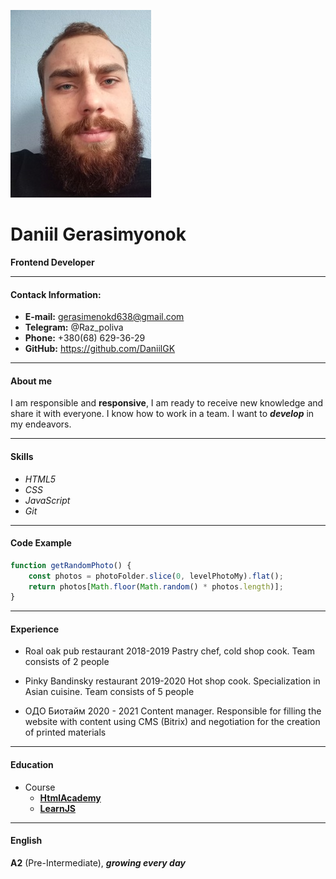 ![my photo](https://github.com/DaniilGK/rsschool-cv/blob/gh-pages/img/my-photo.jpg?raw=true=100x20)
# Daniil Gerasimyonok
**Frontend Developer**

----
#### Contack Information:

- **E-mail:** gerasimenokd638@gmail.com
- **Telegram:** @Raz_poliva
- **Phone:** +380(68) 629-36-29
- **GitHub:** https://github.com/DaniilGK

----

#### About me

I am responsible and **responsive**, I am ready to receive new knowledge and share it with everyone. I know how to work in a team. I want to ***develop*** in my endeavors.

----
#### Skills
* *HTML5* 
* *CSS*
* *JavaScript*
* *Git*

----

#### Code Example

```javascript
function getRandomPhoto() {
    const photos = photoFolder.slice(0, levelPhotoMy).flat();
    return photos[Math.floor(Math.random() * photos.length)];
}
```

----

#### Experience

* Roal oak pub restaurant 2018-2019
Pastry chef, cold shop cook. Team consists of 2 people

* Pinky Bandinsky restaurant 2019-2020
Hot shop cook. Specialization in Asian cuisine. Team consists of 5 people

* ОДО Биотайм 2020 - 2021
Content manager. Responsible for filling the website with content using CMS (Bitrix) and negotiation for the creation of printed materials

----

#### Education

* Course
  * [**HtmlAcademy**](https://htmlacademy.ru/)
  * [**LearnJS**](https://learn.javascript.ru/)
  
----

#### English

 **A2** (Pre-Intermediate), ***growing every day***
